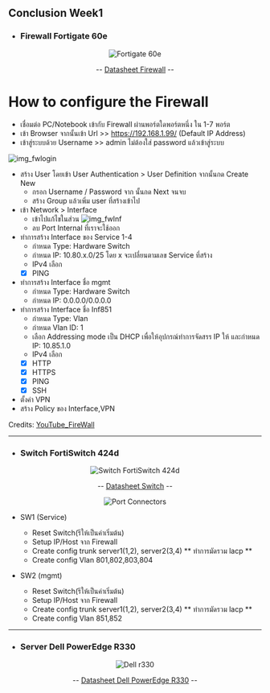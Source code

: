 ## Conclusion Week1

- ### Firewall Fortigate 60e

<div align="center">

![Fortigate 60e](https://img5.pic.in.th/file/secure-sv1/Screenshot-2024-04-06-195913.png)

-- [Datasheet Firewall] --

[Datasheet Firewall]: https://www.firewalls.com/pub/media/wysiwyg/datasheets/Fortinet/FG-FW-60E.pdf

</div>

# How to configure the Firewall
* เชื่อมต่อ PC/Notebook เข้ากับ Firewall ผ่านพอร์ตใดพอร์ตหนึ่ง ใน 1-7 พอร์ต
* เข้า Browser จากนั้นเข้า Url >> https://192.168.1.99/ (Default IP Address)
* เข้าสู่ระบบด้วย Username >> admin ไม่ต้องใส่ password แล้วเข้าสู่ระบบ

![img_fwlogin](https://img5.pic.in.th/file/secure-sv1/Screenshot-2024-04-06-234327.png)
* สร้าง User โดยเข้า User Authentication > User Definition จากนั้นกด Create New
    * กรอก Username / Password จาก นั้นกด Next จนจบ
    * สร้าง Group แล้วเพิ่ม user ที่สร้างเข้าไป
* เข้า Network > Interface
    * เข้าไปแก้ไขในส่วน
    ![img_fwInf](https://i.postimg.cc/fLDDX915/Screenshot-2024-04-07-002414.png)
    * ลบ Port Internal ที่เราจะใช้ออก
* ทำการสร้าง Interface ของ Service 1-4
    * กำหนด Type: Hardware Switch
    * กำหนด IP: 10.80.x.0/25 โดย x จะเปลี่ยนตามเลข Service ที่สร้าง
    * IPv4 เลือก
    - [x] PING
* ทำการสร้าง Interface ชื่อ mgmt
    * กำหนด Type: Hardware Switch
    * กำหนด IP: 0.0.0.0/0.0.0.0
* ทำการสร้าง Interface ชื่อ Inf851
    * กำหนด Type: Vlan
    * กำหนด Vlan ID: 1
    * เลือก Addressing mode เป็น DHCP เพื่อให้อุปกรณ์ทำการจัดสรร IP ให้ และกำหนด IP: 10.85.1.0
    * IPv4 เลือก
    - [x] HTTP
    - [x] HTTPS
    - [x] PING
    - [x] SSH
* ตั้งค่า VPN
* สร้าง Policy ของ Interface,VPN

Credits: [YouTube_FireWall]

[YouTube_FireWall]: https://www.youtube.com/watch?v=XcghOBrZANc&list=PLlEVCBdM7ELOSd9zLJNE3FrIMzZiWlSkm

---

- ### Switch FortiSwitch 424d

<div align="center">

![Switch FortiSwitch 424d](https://www.avfirewalls.com.au/images/FortiSwitch/FortiSwitch-424D.png)

-- [Datasheet Switch] --

[Datasheet Switch]: https://www.avfirewalls.com.au/FortiSwitch-424D.asp

![Port Connectors](https://img2.pic.in.th/pic/Screenshot-2024-04-06-201851.png)

</div>

- SW1 (Service)
    * Reset Switch(รีให้เป็นค่าเริ่มต้น)
    * Setup IP/Host จาก Firewall
    * Create config trunk server1(1,2), server2(3,4) ** ทำการมัดรวม lacp **
    * Create config Vlan 801,802,803,804

- SW2 (mgmt)
    * Reset Switch(รีให้เป็นค่าเริ่มต้น)
    * Setup IP/Host จาก Firewall
    * Create config trunk server1(1,2), server2(3,4) ** ทำการมัดรวม lacp **
    * Create config Vlan 851,852

---

- ### Server Dell PowerEdge R330

<div align="center">

![Dell r330](https://img2.pic.in.th/pic/h3t89sll.png)

-- [Datasheet Dell PowerEdge R330] --

[Datasheet Dell PowerEdge R330]:https://i.dell.com/sites/csdocuments/Shared-Content_data-Sheets_Documents/en/aa/Dell_PowerEdge_R330_SpecSheet_final.pdf

</div>
